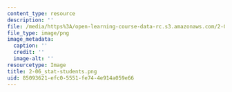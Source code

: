 ```yaml
---
content_type: resource
description: ''
file: /media/https%3A/open-learning-course-data-rc.s3.amazonaws.com/2-06-fluid-dynamics-spring-2013/85093621efc05551fe744e914a059e66_2-06_stat-students.png
file_type: image/png
image_metadata:
  caption: ''
  credit: ''
  image-alt: ''
resourcetype: Image
title: 2-06_stat-students.png
uid: 85093621-efc0-5551-fe74-4e914a059e66
---
```

